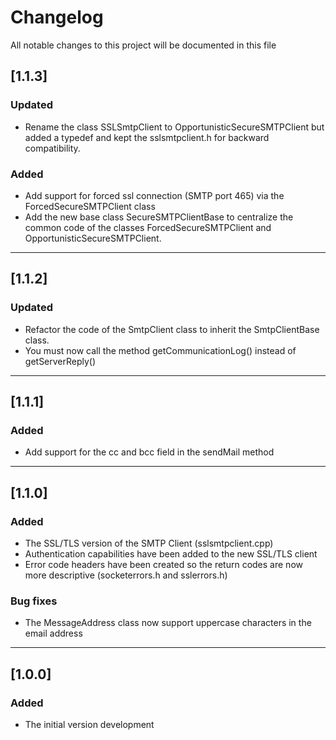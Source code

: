 # Changelog
All notable changes to this project will be documented in this file

## [1.1.3]

### Updated
- Rename the class SSLSmtpClient to OpportunisticSecureSMTPClient but added a typedef and kept the sslsmtpclient.h for backward compatibility.

### Added
- Add support for forced ssl connection (SMTP port 465) via the ForcedSecureSMTPClient class
- Add the new base class SecureSMTPClientBase to centralize the common code of the classes ForcedSecureSMTPClient and OpportunisticSecureSMTPClient.

---
## [1.1.2]

### Updated
- Refactor the code of the SmtpClient class to inherit the SmtpClientBase class.
- You must now call the method getCommunicationLog() instead of getServerReply()
---
## [1.1.1]

### Added
- Add support for the cc and bcc field in the sendMail method
---
## [1.1.0]

### Added
- The SSL/TLS version of the SMTP Client (sslsmtpclient.cpp)
- Authentication capabilities have been added to the new SSL/TLS client
- Error code headers have been created so the return codes are now more descriptive (socketerrors.h and sslerrors.h)

### Bug fixes

- The MessageAddress class now support uppercase characters in the email address
---
## [1.0.0]

### Added
- The initial version development